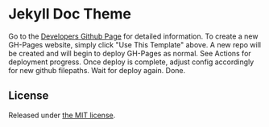 # Jekyll Doc Theme

Go to the [Developers Github Page](https://github.com/aksakalli/jekyll-doc-theme) for detailed information. To create a new GH-Pages website, simply click "Use This Template" above. A new repo will be created and will begin to deploy GH-Pages as normal. See Actions for deployment progress. Once deploy is complete, adjust config accordingly for new github filepaths. Wait for deploy again. Done.

## License

Released under [the MIT license](LICENSE).
